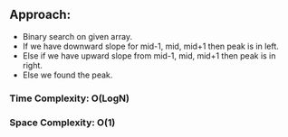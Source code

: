 ## Approach:
* Binary search on given array.
* If we have downward slope for mid-1, mid, mid+1 then peak is in left.
* Else if we have upward slope from mid-1, mid, mid+1 then peak is in right.
* Else we found the peak.
​
### Time Complexity: O(LogN)
### Space Complexity: O(1)